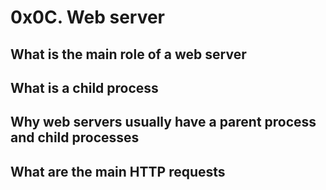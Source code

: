 # 0x0C. Web server
## What is the main role of a web server
## What is a child process
## Why web servers usually have a parent process and child processes
## What are the main HTTP requests

